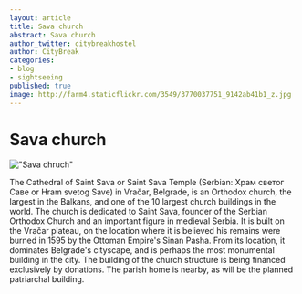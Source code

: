 ```yaml
---
layout: article
title: Sava church
abstract: Sava church
author_twitter: citybreakhostel
author: CityBreak
categories:
- blog
- sightseeing
published: true
image: http://farm4.staticflickr.com/3549/3770037751_9142ab41b1_z.jpg
---
```



# Sava church
!["Sava chruch"](http://farm4.staticflickr.com/3549/3770037751_9142ab41b1_z.jpg)

The Cathedral of Saint Sava or Saint Sava Temple (Serbian: Храм светог Саве or Hram svetog Save) in Vračar, Belgrade, is an Orthodox church, the largest in the Balkans, and one of the 10 largest church buildings in the world. The church is dedicated to Saint Sava, founder of the Serbian Orthodox Church and an important figure in medieval Serbia. It is built on the Vračar plateau, on the location where it is believed his remains were burned in 1595 by the Ottoman Empire's Sinan Pasha. From its location, it dominates Belgrade's cityscape, and is perhaps the most monumental building in the city. The building of the church structure is being financed exclusively by donations. The parish home is nearby, as will be the planned patriarchal building.
